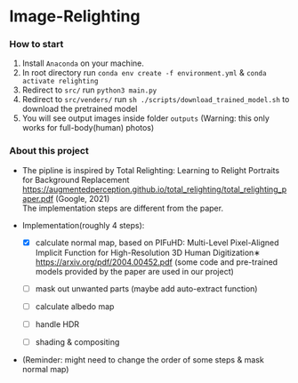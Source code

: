# Image-Relighting

### How to start
 1. Install `Anaconda` on your machine.
 2. In root directory run 
    `conda env create -f environment.yml` & `conda activate relighting`
 3. Redirect to `src/` run `python3 main.py`
 4. Redirect to `src/venders/` run `sh ./scripts/download_trained_model.sh` to download the pretrained model
 5. You will see output images inside folder `outputs`
 (Warning: this only works for full-body(human) photos)
 
 ### About this project
 - The pipline is inspired by Total Relighting: Learning to Relight Portraits for Background Replacement https://augmentedperception.github.io/total_relighting/total_relighting_paper.pdf (Google, 2021)                                                                         
 The implementation steps are different from the paper.
 
- Implementation(roughly 4 steps):
  - [X] calculate normal map, based on PIFuHD: Multi-Level Pixel-Aligned Implicit Function for
High-Resolution 3D Human Digitization∗
 https://arxiv.org/pdf/2004.00452.pdf (some code and pre-trained models provided by the paper are used in our project)
 
  - [ ] mask out unwanted parts (maybe add auto-extract function)
  
  - [ ] calculate albedo map

  - [ ] handle HDR

  - [ ] shading & compositing

 - (Reminder: might need to change the order of some steps & mask normal map)
